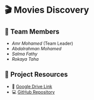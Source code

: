 # 🎬 Movies Discovery

## 👥 Team Members
- *Amr Mohamed* (Team Leader)
- *Abdalrahman Mohamed*
- *Salma Fathy*
- *Rokaya Taha*

## 🔗 Project Resources
- 📂 [Google Drive Link](https://drive.google.com/drive/folders/1jBRFV0KBceXAK8NEcSd1UfnaaHFS32p9?usp=sharing)
- 💻 [GitHub Repository](https://github.com/Amr-mohamed-abbd-allah-mohamed/movies-discovery-)
